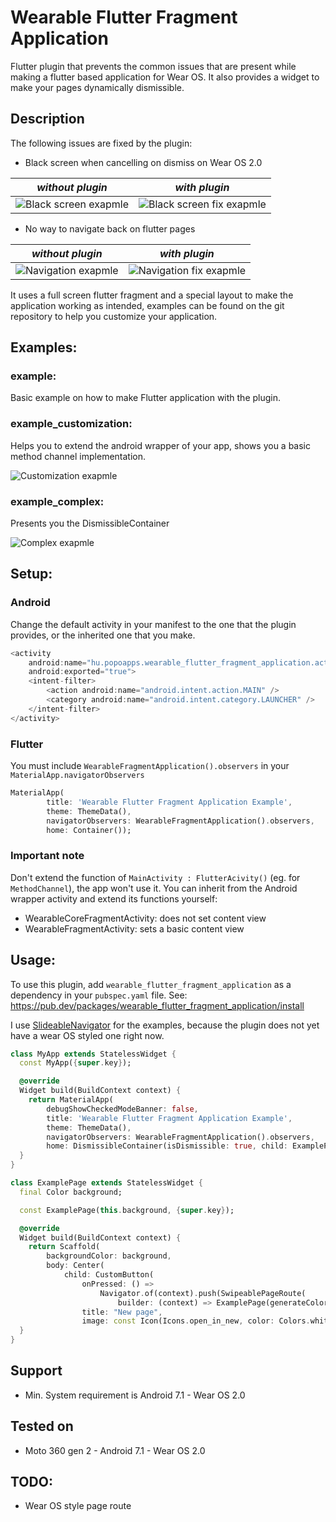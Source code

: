 # Wearable Flutter Fragment Application

Flutter plugin that prevents the common issues that are present while making a flutter based application for Wear OS. It also provides a widget to make your pages dynamically dismissible.

## Description 

The following issues are fixed by the plugin:
- Black screen when cancelling on dismiss on Wear OS 2.0

| *without plugin* | *with plugin* |
|:-:|:-:|
| ![Black screen exapmle](https://popovok.github.io/markdown_files/wearable_flutter_fragment_application/wear_close_flutter_activity.gif) | ![Black screen fix exapmle](https://popovok.github.io/markdown_files/wearable_flutter_fragment_application/wear_close_flutter_fragment.gif) |

- No way to navigate back on flutter pages

| *without plugin* | *with plugin* |
|:-:|:-:|
| ![Navigation exapmle](https://popovok.github.io/markdown_files/wearable_flutter_fragment_application/wear_navigate_flutter_activity.gif) | ![Navigation fix exapmle](https://popovok.github.io/markdown_files/wearable_flutter_fragment_application/wear_navigate_flutter_fragment.gif) |

It uses a full screen flutter fragment and a special layout to make the application working as intended, examples can be found on the git repository to help you customize your application.

## Examples:
### example: 
Basic example on how to make Flutter application with the plugin.
### example_customization: 
Helps you to extend the android wrapper of your app, shows you a basic method channel implementation.

![Customization exapmle](https://popovok.github.io/markdown_files/wearable_flutter_fragment_application/wear_customization_example.gif)

### example_complex: 
Presents you the DismissibleContainer

![Complex exapmle](https://popovok.github.io/markdown_files/wearable_flutter_fragment_application/wear_complex_example.gif)

## Setup:
### Android

Change the default activity in your manifest to the one that the plugin provides, or the inherited one that you make.

```kotlin
<activity
	android:name="hu.popoapps.wearable_flutter_fragment_application.activity.WearableFragmentActivity"
	android:exported="true">
	<intent-filter>
		<action android:name="android.intent.action.MAIN" />
		<category android:name="android.intent.category.LAUNCHER" />
	</intent-filter>
</activity>
```

### Flutter
You must include `WearableFragmentApplication().observers` in your `MaterialApp.navigatorObservers`

```dart
MaterialApp(
        title: 'Wearable Flutter Fragment Application Example',
        theme: ThemeData(),
        navigatorObservers: WearableFragmentApplication().observers,
        home: Container());
```

### Important note
Don't extend the function of `MainActivity : FlutterAcivity()` (eg. for `MethodChannel`), the app won't use it. You can inherit from the Android wrapper activity and extend its functions yourself:
- WearableCoreFragmentActivity: does not set content view
- WearableFragmentActivity: sets a basic content view

## Usage:
To use this plugin, add `wearable_flutter_fragment_application` as a dependency in your `pubspec.yaml` file. See: https://pub.dev/packages/wearable_flutter_fragment_application/install

I use [SlideableNavigator](https://pub.dev/packages/swipeable_page_route) for the examples, because the plugin does not yet have a wear OS styled one right now.

```dart
class MyApp extends StatelessWidget {
  const MyApp({super.key});

  @override
  Widget build(BuildContext context) {
    return MaterialApp(
        debugShowCheckedModeBanner: false,
        title: 'Wearable Flutter Fragment Application Example',
        theme: ThemeData(),
        navigatorObservers: WearableFragmentApplication().observers,
        home: DismissibleContainer(isDismissible: true, child: ExamplePage(generateColor())));
  }
}

class ExamplePage extends StatelessWidget {
  final Color background;

  const ExamplePage(this.background, {super.key});

  @override
  Widget build(BuildContext context) {
    return Scaffold(
        backgroundColor: background,
        body: Center(
            child: CustomButton(
                onPressed: () =>
                    Navigator.of(context).push(SwipeablePageRoute(
                        builder: (context) => ExamplePage(generateColor()))),
                title: "New page",
                image: const Icon(Icons.open_in_new, color: Colors.white))));
  }
}
```

## Support
- Min. System requirement is Android 7.1 - Wear OS 2.0

## Tested on
- Moto 360 gen 2 - Android 7.1 - Wear OS 2.0

## TODO: 
- Wear OS style page route

